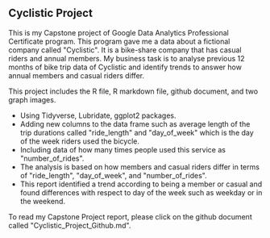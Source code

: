 ## Cyclistic Project

This is my Capstone project of Google Data Analytics Professional Certificate program. 
This program gave me a data about a fictional company called "Cyclistic". 
It is a bike-share company that has casual riders and annual members.
My business task is to analyse previous 12 months of bike trip data of Cyclistic and identify trends to answer how annual members and casual riders differ.

This project includes the R file, R markdown file, github document, and two graph images.

* Using Tidyverse, Lubridate, ggplot2 packages.
* Adding new columns to the data frame such as average length of the trip durations called "ride_length" and "day_of_week" which is the day of the week riders used the bicycle.
* Including data of how many times people used this service as "number_of_rides".
* The analysis is based on how members and casual riders differ in terms of "ride_length", "day_of_week", and "number_of_rides".
* This report identified a trend according to being a member or casual and found differences with respect to day of the week such as weekday or in the weekend.

To read my Capstone Project report, please click on the github document called "Cyclistic_Project_Github.md".
